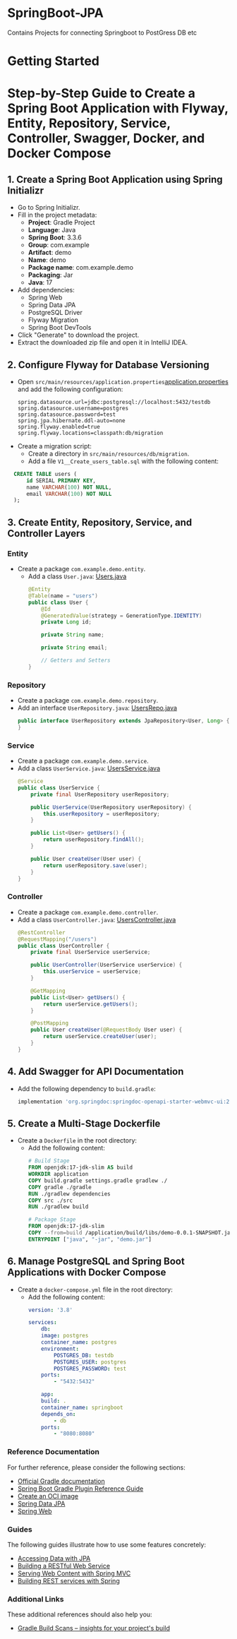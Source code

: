 # SpringBoot-JPA
Contains Projects for connecting Springboot to PostGress  DB etc

# Getting Started
#
# Step-by-Step Guide to Create a Spring Boot Application with Flyway, Entity, Repository, Service, Controller, Swagger, Docker, and Docker Compose

## 1. Create a Spring Boot Application using Spring Initializr
- Go to Spring Initializr.
- Fill in the project metadata:
    - **Project**: Gradle Project
    - **Language**: Java
    - **Spring Boot**: 3.3.6
    - **Group**: com.example
    - **Artifact**: demo
    - **Name**: demo
    - **Package name**: com.example.demo
    - **Packaging**: Jar
    - **Java**: 17
- Add dependencies:
    - Spring Web
    - Spring Data JPA
    - PostgreSQL Driver
    - Flyway Migration
    - Spring Boot DevTools
- Click "Generate" to download the project.
- Extract the downloaded zip file and open it in IntelliJ IDEA.

## 2. Configure Flyway for Database Versioning
- Open `src/main/resources/application.properties`[application.properties](src/main/java/resources/application.properties) and add the following configuration:
  ```properties
  spring.datasource.url=jdbc:postgresql://localhost:5432/testdb
  spring.datasource.username=postgres
  spring.datasource.password=test
  spring.jpa.hibernate.ddl-auto=none
  spring.flyway.enabled=true
  spring.flyway.locations=classpath:db/migration

- Create a migration script:  
  - Create a directory in `src/main/resources/db/migration`.  
  - Add a file `V1__Create_users_table.sql` with the following content:
```sql
  CREATE TABLE users (
      id SERIAL PRIMARY KEY,
      name VARCHAR(100) NOT NULL,
      email VARCHAR(100) NOT NULL
  );
  ```
## 3. Create Entity, Repository, Service, and Controller Layers

### Entity
- Create a package `com.example.demo.entity`.
  - Add a class `User.java`: [Users.java](src/main/java/com/jpa/postgress/dboperations/entity/Users.java)
    ```java
    @Entity
    @Table(name = "users")
    public class User {
        @Id
        @GeneratedValue(strategy = GenerationType.IDENTITY)
        private Long id;
    
        private String name;
    
        private String email;
    
        // Getters and Setters
    }
    ``` 
### Repository
- Create a package `com.example.demo.repository`.
- Add an interface `UserRepository.java`: [UsersRepo.java](src/main/java/com/jpa/postgress/dboperations/repo/UsersRepo.java)
    ```java
    public interface UserRepository extends JpaRepository<User, Long> {
    }
    ```
### Service
- Create a package `com.example.demo.service`.
- Add a class `UserService.java`: [UsersService.java](src/main/java/com/jpa/postgress/dboperations/service/UsersService.java)
    ```java
    @Service
    public class UserService {
        private final UserRepository userRepository;
    
        public UserService(UserRepository userRepository) {
            this.userRepository = userRepository;
        }
    
        public List<User> getUsers() {
            return userRepository.findAll();
        }
    
        public User createUser(User user) {
            return userRepository.save(user);
        }
    }
    ```

### Controller
- Create a package `com.example.demo.controller`.
- Add a class `UserController.java`: [UsersController.java](src/main/java/com/jpa/postgress/dboperations/controller/UsersController.java)
    ```java
    @RestController
    @RequestMapping("/users")
    public class UserController {
        private final UserService userService;
    
        public UserController(UserService userService) {
            this.userService = userService;
        }
    
        @GetMapping
        public List<User> getUsers() {
            return userService.getUsers();
        }
    
        @PostMapping
        public User createUser(@RequestBody User user) {
            return userService.createUser(user);
        }
    }
    ```
## 4. Add Swagger for API Documentation
- Add the following dependency to `build.gradle`:
    ```groovy
    implementation 'org.springdoc:springdoc-openapi-starter-webmvc-ui:2.1.0'
    ```
## 5. Create a Multi-Stage Dockerfile
- Create a `Dockerfile` in the root directory:
  - Add the following content:
      ```dockerfile
      # Build Stage
      FROM openjdk:17-jdk-slim AS build
      WORKDIR application
      COPY build.gradle settings.gradle gradlew ./
      COPY gradle ./gradle
      RUN ./gradlew dependencies
      COPY src ./src
      RUN ./gradlew build

      # Package Stage
      FROM openjdk:17-jdk-slim
      COPY --from=build /application/build/libs/demo-0.0.1-SNAPSHOT.jar demo.jar
      ENTRYPOINT ["java", "-jar", "demo.jar"]
      ```
 ## 6. Manage PostgreSQL and Spring Boot Applications with Docker Compose
- Create a `docker-compose.yml` file in the root directory:
    - Add the following content:
        ```yaml
        version: '3.8'
    
        services:
            db:
            image: postgres
            container_name: postgres
            environment:
                POSTGRES_DB: testdb
                POSTGRES_USER: postgres
                POSTGRES_PASSWORD: test
            ports:
                - "5432:5432"
    
            app:
            build: .
            container_name: springboot
            depends_on:
                - db
            ports:
                - "8080:8080"
        ``` 
### Reference Documentation
For further reference, please consider the following sections:

* [Official Gradle documentation](https://docs.gradle.org)
* [Spring Boot Gradle Plugin Reference Guide](https://docs.spring.io/spring-boot/3.3.6/gradle-plugin)
* [Create an OCI image](https://docs.spring.io/spring-boot/3.3.6/gradle-plugin/packaging-oci-image.html)
* [Spring Data JPA](https://docs.spring.io/spring-boot/3.3.6/reference/data/sql.html#data.sql.jpa-and-spring-data)
* [Spring Web](https://docs.spring.io/spring-boot/3.3.6/reference/web/servlet.html)

### Guides
The following guides illustrate how to use some features concretely:

* [Accessing Data with JPA](https://spring.io/guides/gs/accessing-data-jpa/)
* [Building a RESTful Web Service](https://spring.io/guides/gs/rest-service/)
* [Serving Web Content with Spring MVC](https://spring.io/guides/gs/serving-web-content/)
* [Building REST services with Spring](https://spring.io/guides/tutorials/rest/)

### Additional Links
These additional references should also help you:

* [Gradle Build Scans – insights for your project's build](https://scans.gradle.com#gradle)

